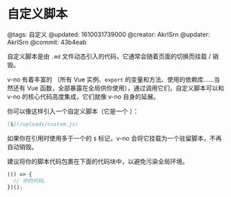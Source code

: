 # 自定义脚本

@tags: 自定义
@updated: 1610031739000
@creator: AkrISrn
@updater: AkrISrn
@commit: 43b4eab

自定义脚本是由 `.md` 文件动态引入的代码，它通常会随着页面的切换而挂载 / 销毁。

v-no 有着丰富的 [](/api/index.md "#")（所有 Vue 实例、`export` 的变量和方法、使用的依赖库……当然还有 Vue 函数，全部暴露在全局供你使用），通过调用它们，自定义脚本可以和 v-no 的核心代码高度集成，它们就像 v-no 自身的延展。

你可以像这样引入一个自定义脚本（它是一个 [](/docs/markdown-link-ext.md "#")）：

```markdown
[$](/uploads/custom.js)
```

如果你在引用时使用多于一个的 `$` 标记，v-no 会将它挂载为一个驻留脚本，不再自动销毁。

建议将你的脚本代码包裹在下面的代码块中，以避免污染全局环境。

```js
(() => {
  // 你的代码。
})();
```
